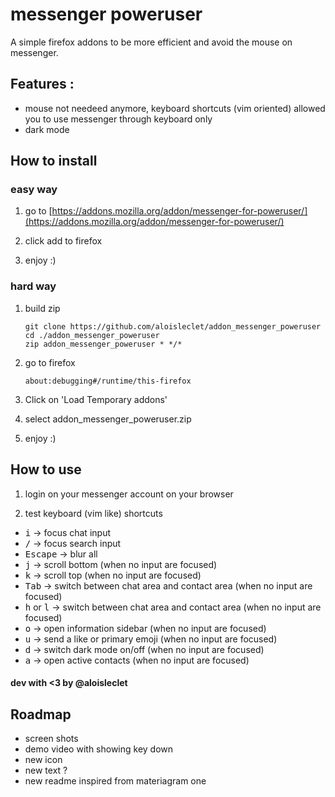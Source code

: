 # messenger poweruser

A simple firefox addons to be more efficient and avoid the mouse on messenger.

## Features :

* mouse not needeed anymore, keyboard shortcuts (vim oriented) allowed you to use messenger through keyboard only
* dark mode

## How to install

### easy way

1. go to [https://addons.mozilla.org/addon/messenger-for-poweruser/](https://addons.mozilla.org/addon/messenger-for-poweruser/)
2. click add to firefox

3. enjoy :)

### hard way

1. build zip
    ```
    git clone https://github.com/aloisleclet/addon_messenger_poweruser
    cd ./addon_messenger_poweruser
    zip addon_messenger_poweruser * */*
    ```

2. go to firefox
    ```
    about:debugging#/runtime/this-firefox
    ```

3. Click on 'Load Temporary addons'

4. select addon_messenger_poweruser.zip

5. enjoy :)

## How to use

1. login on your messenger account on your browser

2. test keyboard (vim like) shortcuts

* <kbd>i</kbd>           ->  focus chat input 
* <kbd>/</kbd>           ->  focus search input
* <kbd>Escape</kbd>      ->  blur all
* <kbd>j</kbd>           ->  scroll bottom (when no input are focused)
* <kbd>k</kbd>           ->  scroll top (when no input are focused)
* <kbd>Tab</kbd>         ->  switch between chat area and contact area (when no input are focused)
* <kbd>h</kbd> or <kbd>l</kbd>      ->  switch between chat area and contact area (when no input are focused)
* <kbd>o</kbd>           ->  open information sidebar (when no input are focused)
* <kbd>u</kbd>           ->  send a like or primary emoji (when no input are focused)
* <kbd>d</kbd>           ->  switch dark mode on/off (when no input are focused)
* <kbd>a</kbd>           ->  open active contacts (when no input are focused)

#### dev with <3 by @aloisleclet

## Roadmap

* screen shots
* demo video with showing key down
* new icon
* new text ?
* new readme inspired from materiagram one
